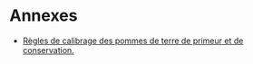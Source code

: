 # Annexes

- [Règles de calibrage des pommes de terre de primeur et de conservation.](regles-de-calibrage-des-pommes-de-terre-de-primeur-et)
